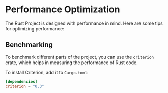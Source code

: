 # Performance Optimization

The Rust Project is designed with performance in mind. Here are some tips for optimizing performance:

## Benchmarking

To benchmark different parts of the project, you can use the `criterion` crate, which helps in measuring the performance of Rust code.

To install Criterion, add it to `Cargo.toml`:

```toml
[dependencies]
criterion = "0.3"
